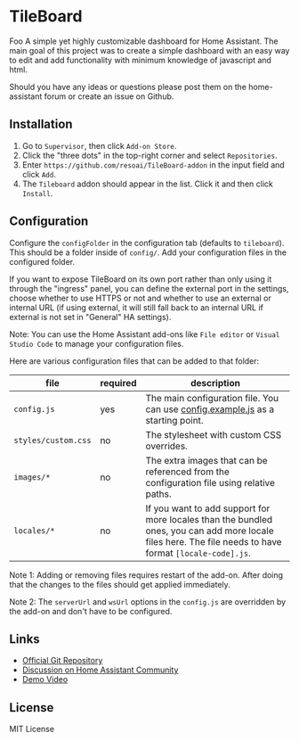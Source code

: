 # TileBoard

Foo A simple yet highly customizable dashboard for Home Assistant. The main goal of this project was to create a simple dashboard with an easy way to edit and add functionality with minimum knowledge of javascript and html.

Should you have any ideas or questions please post them on the home-assistant forum or create an issue on Github.

## Installation

1. Go to `Supervisor`, then click `Add-on Store`.
2. Click the "three dots" in the top-right corner and select `Repositories`.
3. Enter `https://github.com/resoai/TileBoard-addon` in the input field and click `Add`.
4. The `Tileboard` addon should appear in the list. Click it and then click `Install`.

## Configuration

Configure the `configFolder` in the configuration tab (defaults to `tileboard`). This should be a folder inside of `config/`. Add your configuration files in the configured folder.

If you want to expose TileBoard on its own port rather than only using it through the "ingress" panel, you can define the external port in the settings, choose whether to use HTTPS or not and whether to use an external or internal URL (if using external, it will still fall back to an internal URL if external is not set in "General" HA settings).

Note: You can use the Home Assistant add-ons like `File editor` or `Visual Studio Code` to manage your configuration files.

Here are various configuration files that can be added to that folder:

| file | required | description |
| ----- | ------- | ----------- |
| `config.js` | yes | The main configuration file. You can use [config.example.js](https://github.com/resoai/TileBoard/blob/master/config.example.js) as a starting point. |
| `styles/custom.css` | no | The stylesheet with custom CSS overrides. |
| `images/*` | no | The extra images that can be referenced from the configuration file using relative paths. |
| `locales/*` | no | If you want to add support for more locales than the bundled ones, you can add more locale files here. The file needs to have format `[locale-code].js`. |

Note 1: Adding or removing files requires restart of the add-on. After doing that the changes to the files should get applied immediately.

Note 2: The `serverUrl` and `wsUrl` options in the `config.js` are overridden by the add-on and don't have to be configured.

## Links

* [Official Git Repository](https://github.com/resoai/TileBoard)
* [Discussion on Home Assistant Community](https://community.home-assistant.io/t/new-dashboard-for-ha/57173)
* [Demo Video](https://youtu.be/L8JwzWNAPr8)

## License

MIT License
